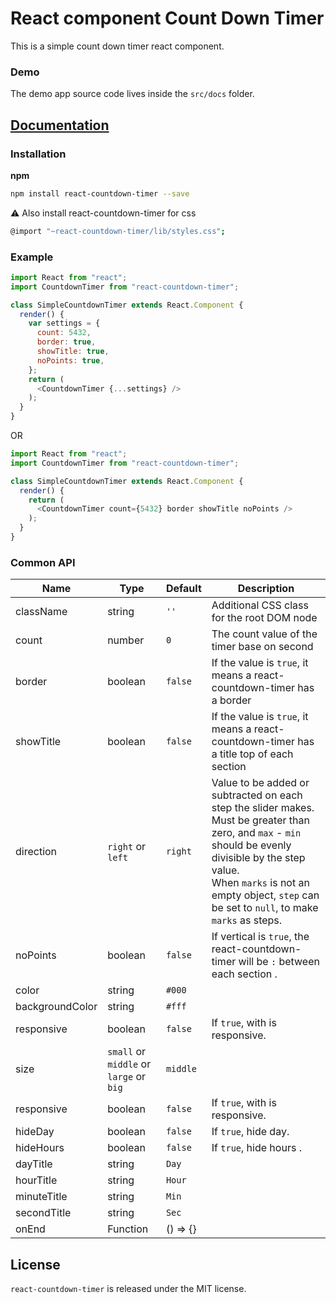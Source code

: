 # React component Count Down Timer

This is a simple count down timer react component.

### Demo

The demo app source code lives inside the `src/docs` folder. 

## [Documentation](http://react-slick.neostack.com)

### Installation

**npm**

```bash
npm install react-countdown-timer --save
```

⚠️ Also install react-countdown-timer for css

```bash
@import "~react-countdown-timer/lib/styles.css";
```


### Example

```js
import React from "react";
import CountdownTimer from "react-countdown-timer";

class SimpleCountdownTimer extends React.Component {
  render() {
    var settings = {
      count: 5432,
      border: true,
      showTitle: true,
      noPoints: true,
    };
    return (
      <CountdownTimer {...settings} />
    );
  }
}
```


OR


```js
import React from "react";
import CountdownTimer from "react-countdown-timer";

class SimpleCountdownTimer extends React.Component {
  render() {
    return (
      <CountdownTimer count={5432} border showTitle noPoints />
    );
  }
}
```




### Common API

| Name         | Type    | Default | Description |
| ------------ | ------- | ------- | ----------- |
| className | string | `''` | Additional CSS class for the root DOM node |
| count | number | `0` | The count value of the timer base on second |
| border | boolean | `false` | If the value is `true`, it means a react-countdown-timer has a border |
| showTitle | boolean | `false` | If the value is `true`, it means a react-countdown-timer has a title top of each section |
| direction | `right` or `left` | `right` | Value to be added or subtracted on each step the slider makes. Must be greater than zero, and `max` - `min` should be evenly divisible by the step value. <br /> When `marks` is not an empty object, `step` can be set to `null`, to make `marks` as steps. |
| noPoints | boolean | `false` | If vertical is `true`, the react-countdown-timer will be `:` between each section . |
| color | string | `#000` |  |
| backgroundColor | string | `#fff` |  |
| responsive | boolean | `false` | If `true`, with is responsive. |
| size | `small` or `middle` or `large` or `big` | `middle` |  |
| responsive | boolean | `false` | If `true`, with is responsive. |
| hideDay | boolean | `false` | If `true`, hide day. |
| hideHours | boolean | `false` | If `true`, hide hours . |
| dayTitle | string | `Day` |  |
| hourTitle | string | `Hour` |  |
| minuteTitle | string | `Min` |  |
| secondTitle | string | `Sec` |  |
| onEnd | Function | () => {} | |

## License

`react-countdown-timer` is released under the MIT license.